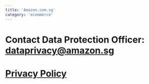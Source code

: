 ```yaml
---
title: 'Amazon.com.sg'
category: 'ecommerce'
---
```


# Contact Data Protection Officer: dataprivacy@amazon.sg

# [Privacy Policy](https://www.amazon.sg/gp/help/customer/display.html?ref_=hp_bc_nav&nodeId=GX7NJQ4ZB8MHFRNJ)
